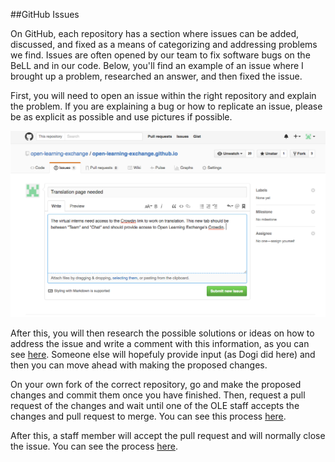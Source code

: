 ##GitHub Issues

On GitHub, each repository has a section where issues can be added, discussed, and fixed as a means of categorizing and addressing problems we find. Issues are often opened by our team to fix software bugs on the BeLL and in our code. Below, you'll find an example of an issue where I brought up a problem, researched an answer, and then fixed the issue.

First, you will need to open an issue within the right repository and explain the problem. If you are explaining a bug or how to replicate an issue, please be as explicit as possible and use pictures if possible. 

![Providing detail on a new issue](/pages/uploads/images/newissue.png)

After this, you will then research the possible solutions or ideas on how to address the issue and write a comment with this information, as you can see [here](https://github.com/open-learning-exchange/open-learning-exchange.github.io/issues/15). Someone else will hopefuly provide input (as Dogi did here) and then you can move ahead with making the proposed changes. 

On your own fork of the correct repository, go and make the proposed changes and commit them once you have finished. Then, request a pull request of the changes and wait until one of the OLE staff accepts the changes and pull request to merge. You can see this process [here](https://github.com/EmilyLarkin/EmilyLarkin.github.io/commit/b335125e4c9af9e4ea57b5f5fd1629845732a6c4). 

After this, a staff member will accept the pull request and will normally close the issue. You can see the process [here](https://github.com/open-learning-exchange/open-learning-exchange.github.io/issues/15).
